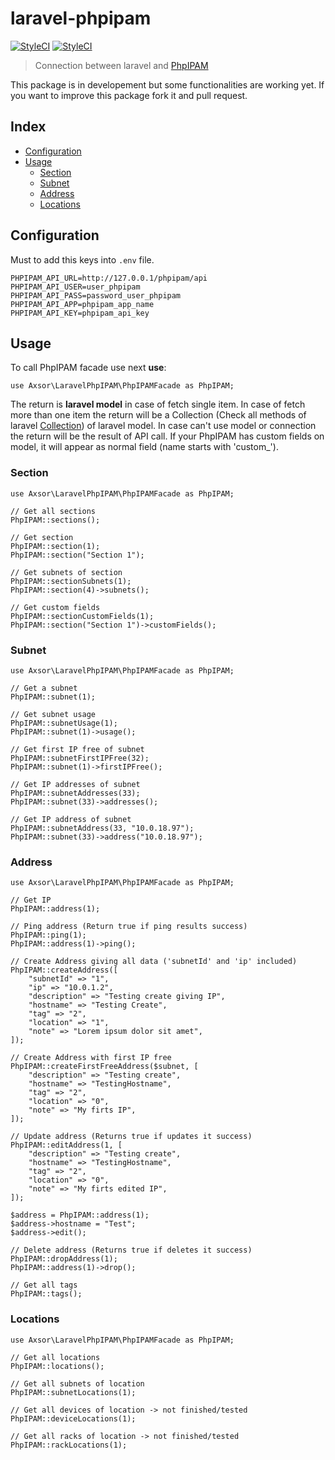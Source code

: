 # laravel-phpipam
[![StyleCI](https://travis-ci.org/sorribes22/laravel-phpipam.svg?branch=master)](https://travis-ci.org/sorribes22/laravel-phpipam)
[![StyleCI](https://github.styleci.io/repos/200661780/shield?branch=master)](https://github.styleci.io/analyses/qyOwoN)


> Connection between laravel and [PhpIPAM](https://phpipam.net/)

This package is in developement but some functionalities are working yet.
If you want to improve this package fork it and pull request.

## Index
* [Configuration](#configuration)
* [Usage](#usage)
    * [Section](#section)
    * [Subnet](#subnet)
    * [Address](#address)
    * [Locations](#locations)

## Configuration
Must to add this keys into `.env` file.

```
PHPIPAM_API_URL=http://127.0.0.1/phpipam/api
PHPIPAM_API_USER=user_phpipam
PHPIPAM_API_PASS=password_user_phpipam
PHPIPAM_API_APP=phpipam_app_name
PHPIPAM_API_KEY=phpipam_api_key
```

## Usage
To call PhpIPAM facade use next **use**:

`use Axsor\LaravelPhpIPAM\PhpIPAMFacade as PhpIPAM;`

The return is **laravel model** in case of fetch single item.
In case of fetch more than one item the return will be a Collection (Check all methods of laravel [Collection](https://laravel.com/docs/collections)) of laravel model.
In case can't use model or connection the return will be the result of API call.
If your PhpIPAM has custom fields on model, it will appear as normal field (name starts with 'custom_').

### Section
```
use Axsor\LaravelPhpIPAM\PhpIPAMFacade as PhpIPAM;

// Get all sections
PhpIPAM::sections();

// Get section
PhpIPAM::section(1);
PhpIPAM::section("Section 1");

// Get subnets of section
PhpIPAM::sectionSubnets(1);
PhpIPAM::section(4)->subnets();

// Get custom fields
PhpIPAM::sectionCustomFields(1);
PhpIPAM::section("Section 1")->customFields();
```

### Subnet
```
use Axsor\LaravelPhpIPAM\PhpIPAMFacade as PhpIPAM;

// Get a subnet
PhpIPAM::subnet(1);

// Get subnet usage
PhpIPAM::subnetUsage(1);
PhpIPAM::subnet(1)->usage();

// Get first IP free of subnet
PhpIPAM::subnetFirstIPFree(32);
PhpIPAM::subnet(1)->firstIPFree();

// Get IP addresses of subnet
PhpIPAM::subnetAddresses(33);
PhpIPAM::subnet(33)->addresses();

// Get IP address of subnet
PhpIPAM::subnetAddress(33, "10.0.18.97");
PhpIPAM::subnet(33)->address("10.0.18.97");
```

### Address
```
use Axsor\LaravelPhpIPAM\PhpIPAMFacade as PhpIPAM;

// Get IP
PhpIPAM::address(1);

// Ping address (Return true if ping results success)
PhpIPAM::ping(1);
PhpIPAM::address(1)->ping();

// Create Address giving all data ('subnetId' and 'ip' included)
PhpIPAM::createAddress([
    "subnetId" => "1",
    "ip" => "10.0.1.2",
    "description" => "Testing create giving IP",
    "hostname" => "Testing Create",
    "tag" => "2",
    "location" => "1",
    "note" => "Lorem ipsum dolor sit amet",
]);

// Create Address with first IP free
PhpIPAM::createFirstFreeAddress($subnet, [
    "description" => "Testing create",
    "hostname" => "TestingHostname",
    "tag" => "2",
    "location" => "0",
    "note" => "My firts IP",
]);

// Update address (Returns true if updates it success)
PhpIPAM::editAddress(1, [
    "description" => "Testing create",
    "hostname" => "TestingHostname",
    "tag" => "2",
    "location" => "0",
    "note" => "My firts edited IP",
]);

$address = PhpIPAM::address(1);
$address->hostname = "Test";
$address->edit();

// Delete address (Returns true if deletes it success)
PhpIPAM::dropAddress(1);
PhpIPAM::address(1)->drop();

// Get all tags
PhpIPAM::tags();
```

### Locations
```
use Axsor\LaravelPhpIPAM\PhpIPAMFacade as PhpIPAM;

// Get all locations
PhpIPAM::locations();

// Get all subnets of location
PhpIPAM::subnetLocations(1);

// Get all devices of location -> not finished/tested
PhpIPAM::deviceLocations(1);

// Get all racks of location -> not finished/tested
PhpIPAM::rackLocations(1);
```
